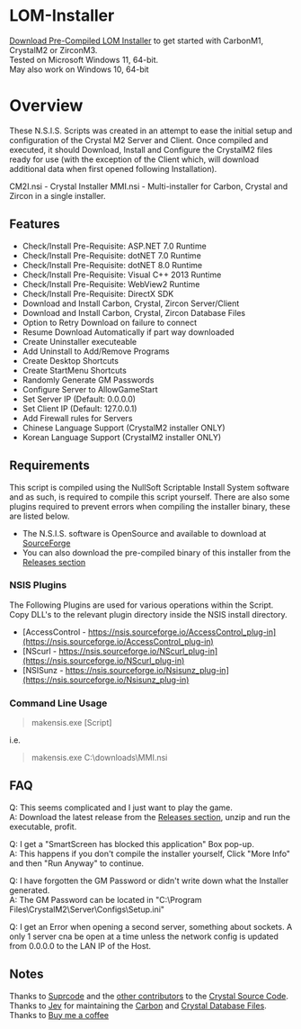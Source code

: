# LOM-Installer
[Download Pre-Compiled LOM Installer](https://github.com/meacher0/CrystalM2-Installer/releases) to get started with CarbonM1, CrystalM2 or ZirconM3.\
Tested on Microsoft Windows 11, 64-bit. \
May also work on Windows 10, 64-bit 

# Overview
These N.S.I.S. Scripts was created in an attempt to ease the initial setup and configuration of the Crystal M2 Server and Client. Once compiled and executed, it should Download, Install and Configure the CrystalM2 files ready for use (with the exception of the Client which, will download additional data when first opened following Installation).

CM2I.nsi - Crystal Installer
MMI.nsi - Multi-installer for Carbon, Crystal and Zircon in a single installer.

## Features
- Check/Install Pre-Requisite: ASP.NET 7.0 Runtime
- Check/Install Pre-Requisite: dotNET 7.0 Runtime
- Check/Install Pre-Requisite: dotNET 8.0 Runtime
- Check/Install Pre-Requisite: Visual C++ 2013 Runtime
- Check/Install Pre-Requisite: WebView2 Runtime
- Check/Install Pre-Requisite: DirectX SDK
- Download and Install Carbon, Crystal, Zircon Server/Client
- Download and Install Carbon, Crystal, Zircon Database Files
- Option to Retry Download on failure to connect
- Resume Download Automatically if part way downloaded
- Create Uninstaller executeable
- Add Uninstall to Add/Remove Programs
- Create Desktop Shortcuts
- Create StartMenu Shortcuts
- Randomly Generate GM Passwords
- Configure Server to AllowGameStart
- Set Server IP (Default: 0.0.0.0)
- Set Client IP (Default: 127.0.0.1)
- Add Firewall rules for Servers
- Chinese Language Support (CrystalM2 installer ONLY)
- Korean Language Support (CrystalM2 installer ONLY)

## Requirements
This script is compiled using the NullSoft Scriptable Install System software and as such, is required to compile this script yourself. There are also some plugins required to prevent errors when compiling the installer binary, these are listed below.
- The N.S.I.S. software is OpenSource and available to download at [SourceForge](https://nsis.sourceforge.io/Download) 
- You can also download the pre-compiled binary of this installer from the [Releases section](https://github.com/meacher0/CrystalM2-Installer/releases)

### NSIS Plugins
The Following Plugins are used for various operations within the Script. Copy DLL's to the relevant plugin directory inside the NSIS install directory.
- [AccessControl - https://nsis.sourceforge.io/AccessControl_plug-in](https://nsis.sourceforge.io/AccessControl_plug-in) 
- [NScurl - https://nsis.sourceforge.io/NScurl_plug-in](https://nsis.sourceforge.io/NScurl_plug-in) 
- [NSISunz - https://nsis.sourceforge.io/Nsisunz_plug-in](https://nsis.sourceforge.io/Nsisunz_plug-in)

### Command Line Usage
> makensis.exe [Script]

i.e.

> makensis.exe C:\downloads\MMI.nsi

## FAQ
Q: This seems complicated and I just want to play the game.\
A: Download the latest release from the [Releases section](https://github.com/meacher0/CrystalM2-Installer/releases), unzip and run the executable, profit.

Q: I get a "SmartScreen has blocked this application" Box pop-up.\
A: This happens if you don't compile the installer yourself, Click "More Info" and then "Run Anyway" to continue.

Q: I have forgotten the GM Password or didn't write down what the Installer generated.\
A: The GM Password can be located in "C:\Program Files\CrystalM2\Server\Configs\Setup.ini"

Q: I get an Error when opening a second server, something about sockets.
A only 1 server cna be open at a time unless the network config is updated from 0.0.0.0 to the LAN IP of the Host.

## Notes
Thanks to [Suprcode](https://github.com/Suprcode) and the [other contributors](https://github.com/Suprcode/Crystal/graphs/contributors) to the [Crystal Source Code](https://github.com/Suprcode/Crystal).\
Thanks to [Jev](https://github.com/JevLOMCN) for maintaining the [Carbon](https://github.com/Suprcode/Carbon.Database) and [Crystal Database Files](https://github.com/Suprcode/Crystal.Database).\
Thanks to 
[Buy me a coffee](https://www.buymeacoffee.com/danraine)
